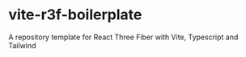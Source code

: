 # vite-r3f-boilerplate
A repository template for React Three Fiber with Vite, Typescript and Tailwind
